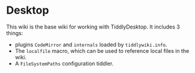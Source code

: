 # Desktop

This wiki is the base wiki for working with TiddlyDesktop. It includes 3 things:
* plugins `CodeMirror` and `internals` loaded by `tiddlywiki.info`.
* The `localfile` macro, which can be used to reference local files in the wiki.
* A `FileSystemPaths` configuration tiddler.

